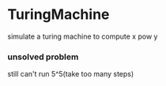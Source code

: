 # TuringMachine
 simulate a turing machine to compute x pow y
### unsolved problem
still can't run 5^5(take too many steps)
